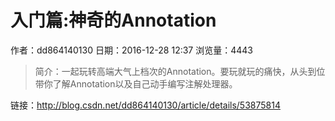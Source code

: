 # 入门篇:神奇的Annotation
作者：dd864140130
日期：2016-12-28 12:37
浏览量：4443
> 简介：一起玩转高端大气上档次的Annotation。要玩就玩的痛快，从头到位带你了解Annotation以及自己动手编写注解处理器。

 链接：http://blog.csdn.net/dd864140130/article/details/53875814
